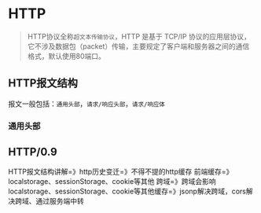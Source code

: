 # HTTP 
>HTTP协议全称`超文本传输协议`，HTTP 是基于 TCP/IP 协议的应用层协议，它不涉及数据包（packet）传输，主要规定了客户端和服务器之间的通信格式，默认使用80端口。 

## HTTP报文结构

报文一般包括：`通用头部`，`请求/响应头部`，`请求/响应体`
### 通用头部


## HTTP/0.9

HTTP报文结构讲解=》http历史变迁=》不得不提的http缓存
前端缓存=》localstorage、sessionStorage、cookie等其他
跨域=》跨域会影响localstorage、sessionStorage、cookie等其他缓存=》jsonp解决跨域，cors解决跨域、通过服务端中转